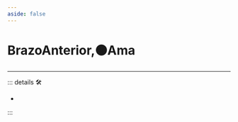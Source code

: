 ```yaml
---
aside: false
---
```

# BrazoAnterior,🟠Ama

---

<!-- =================================================== -->
<!-- =================================================== -->
<!-- =================================================== -->
<!-- =================================================== -->
<!-- =================================================== -->
::: details 🛠

-

:::
